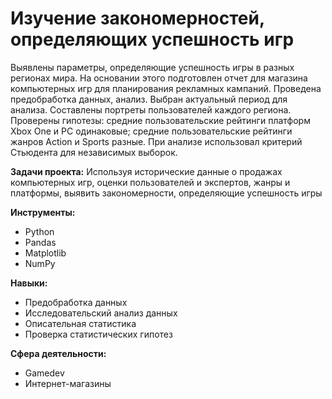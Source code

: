# Изучение закономерностей, определяющих успешность игр

Выявлены параметры, определяющие успешность игры в разных регионах мира. На
основании этого подготовлен отчет для магазина компьютерных игр для планирования
рекламных кампаний. Проведена предобработка данных, анализ. Выбран актуальный
период для анализа. Составлены портреты пользователей каждого региона. Проверены
гипотезы: средние пользовательские рейтинги платформ Xbox One и PC одинаковые;
средние пользовательские рейтинги жанров Action и Sports разные. При анализе использовал критерий Стьюдента для независимых выборок.

**Задачи проекта:**
Используя исторические данные о продажах компьютерных игр, оценки пользователей и экспертов, жанры и платформы, выявить закономерности, определяющие успешность игры

**Инструменты:**
- Python
- Pandas
- Matplotlib
- NumPy

**Навыки:**  

- Предобработка данных
- Исследовательский анализ данных
- Описательная статистика
- Проверка статистических гипотез

**Сфера деятельности:**
- Gamedev
- Интернет-магазины
